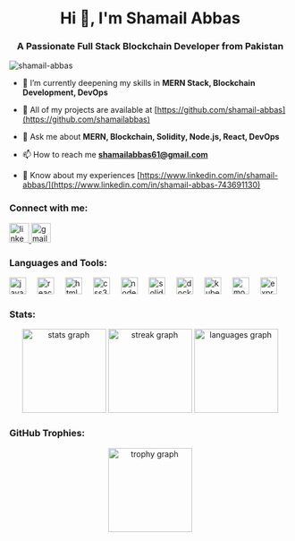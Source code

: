 <h1 align="center">Hi 👋, I'm Shamail Abbas</h1>
<h3 align="center">A Passionate Full Stack Blockchain Developer from Pakistan</h3>

<p align="left"> <img src="https://komarev.com/ghpvc/?username=shamail-abbas&label=Profile%20views&color=0e75b6&style=flat" alt="shamail-abbas" /> </p>

- 🌱 I’m currently deepening my skills in **MERN Stack, Blockchain Development, DevOps**

- 💼 All of my projects are available at [https://github.com/shamail-abbas](https://github.com/shamailabbas)

- 💬 Ask me about **MERN, Blockchain, Solidity, Node.js, React, DevOps**

- 📫 How to reach me **shamailabbas61@gmail.com**

- 📄 Know about my experiences [https://www.linkedin.com/in/shamail-abbas/](https://www.linkedin.com/in/shamail-abbas-743691130)

<h3 align="left">Connect with me:</h3>
<div align="left">
  <a href="https://www.linkedin.com/in/shamail-abbas/" target="_blank">
    <img src="https://img.shields.io/static/v1?message=LinkedIn&logo=linkedin&label=&color=0077B5&logoColor=white&labelColor=&style=for-the-badge" height="35" alt="linkedin logo"  />
  </a>
  <a href="mailto:shamailabbas61@gmail.com">
    <img src="https://img.shields.io/static/v1?message=Gmail&logo=gmail&label=&color=D14836&logoColor=white&labelColor=&style=for-the-badge" height="35" alt="gmail logo"  />
  </a>
</div>

<h3 align="left">Languages and Tools:</h3>
<div align="left">
  <img src="https://cdn.jsdelivr.net/gh/devicons/devicon/icons/javascript/javascript-original.svg" height="30" alt="javascript logo"  />
  <img width="12" />
  <img src="https://cdn.jsdelivr.net/gh/devicons/devicon/icons/react/react-original.svg" height="30" alt="react logo"  />
  <img width="12" />
  <img src="https://cdn.jsdelivr.net/gh/devicons/devicon/icons/html5/html5-original.svg" height="30" alt="html5 logo"  />
  <img width="12" />
  <img src="https://cdn.jsdelivr.net/gh/devicons/devicon/icons/css3/css3-original.svg" height="30" alt="css3 logo"  />
  <img width="12" />
  <img src="https://cdn.jsdelivr.net/gh/devicons/devicon/icons/nodejs/nodejs-original.svg" height="30" alt="nodejs logo"  />
  <img width="12" />
  <img src="https://cdn.jsdelivr.net/gh/devicons/devicon/icons/solidity/solidity-original.svg" height="30" alt="solidity logo"  />
  <img width="12" />
  <img src="https://cdn.jsdelivr.net/gh/devicons/devicon/icons/docker/docker-original.svg" height="30" alt="docker logo"  />
  <img width="12" />
  <img src="https://cdn.jsdelivr.net/gh/devicons/devicon/icons/kubernetes/kubernetes-plain.svg" height="30" alt="kubernetes logo"  />
  <img width="12" />
  <img src="https://skillicons.dev/icons?i=mongodb" height="30" alt="mongodb logo"  />
  <img width="12" />
  <img src="https://skillicons.dev/icons?i=express" height="30" alt="express logo"  />
</div>

<h3 align="left">Stats:</h3>
<div align="center">
  <img src="https://github-readme-stats.vercel.app/api?username=shamailabbas&hide_title=false&hide_rank=false&show_icons=true&include_all_commits=true&count_private=true&disable_animations=false&theme=rose_pine&locale=en&hide_border=true" height="150" alt="stats graph"  />
  <img src="https://streak-stats.demolab.com?user=shamailabbas&locale=en&mode=daily&theme=rose_pine&hide_border=true&border_radius=5" height="150" alt="streak graph"  />
  <img src="https://github-readme-stats.vercel.app/api/top-langs?username=shamailabbas&locale=en&hide_title=false&layout=compact&card_width=320&langs_count=5&theme=rose_pine&hide_border=true" height="150" alt="languages graph"  />
</div>

<h3 align="left">GitHub Trophies:</h3>
<div align="center">
  <img src="https://github-profile-trophy.vercel.app/?username=shamailabbas&theme=darkhub&no-frame=true&no-bg=true" height="150" alt="trophy graph"  />
</div>
